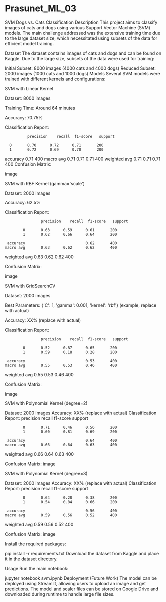 # Prasunet_ML_03
SVM Dogs vs. Cats Classification
Description
This project aims to classify images of cats and dogs using various Support Vector Machine (SVM) models. The main challenge addressed was the extensive training time due to the large dataset size, which necessitated using subsets of the data for efficient model training.

Dataset
The dataset contains images of cats and dogs and can be found on Kaggle. Due to the large size, subsets of the data were used for training:

Initial Subset: 8000 images (4000 cats and 4000 dogs)
Reduced Subset: 2000 images (1000 cats and 1000 dogs)
Models
Several SVM models were trained with different kernels and configurations:

SVM with Linear Kernel

Dataset: 8000 images

Training Time: Around 64 minutes

Accuracy: 70.75%

Classification Report:

              precision    recall  f1-score   support

      0       0.70      0.72      0.71       200
      1       0.72      0.69      0.70       200
accuracy                          0.71       400
macro avg     0.71      0.71      0.71       400
weighted avg  0.71      0.71      0.71       400
Confusion Matrix:

image

SVM with RBF Kernel (gamma='scale')

Dataset: 2000 images

Accuracy: 62.5%

Classification Report:

                    precision    recall  f1-score   support
 
            0       0.63      0.59      0.61       200
            1       0.62      0.66      0.64       200
 
     accuracy                           0.62       400
    macro avg       0.63      0.62      0.62       400
 weighted avg       0.63      0.62      0.62       400

Confusion Matrix:

image

SVM with GridSearchCV

Dataset: 2000 images

Best Parameters: {'C': 1, 'gamma': 0.001, 'kernel': 'rbf'} (example, replace with actual)

Accuracy: XX% (replace with actual)

Classification Report:

                    precision    recall  f1-score   support
 
            0       0.52      0.87      0.65       200
            1       0.59      0.18      0.28       200
 
     accuracy                           0.53       400
    macro avg       0.55      0.53      0.46       400
 weighted avg       0.55      0.53      0.46       400

Confusion Matrix:

image

SVM with Polynomial Kernel (degree=2)

Dataset: 2000 images
Accuracy: XX% (replace with actual)
Classification Report:
                    precision    recall  f1-score   support
 
            0       0.71      0.46      0.56       200
            1       0.60      0.81      0.69       200
 
     accuracy                           0.64       400
    macro avg       0.66      0.64      0.63       400
 weighted avg       0.66      0.64      0.63       400

Confusion Matrix:
image

SVM with Polynomial Kernel (degree=3)

Dataset: 2000 images
Accuracy: XX% (replace with actual)
Classification Report:
                    precision    recall  f1-score   support
 
            0       0.64      0.28      0.38       200
            1       0.54      0.84      0.66       200
 
     accuracy                           0.56       400
    macro avg       0.59      0.56      0.52       400
 weighted avg       0.59      0.56      0.52       400

Confusion Matrix:
image

Install the required packages:

pip install -r requirements.txt
Download the dataset from Kaggle and place it in the dataset directory.

Usage
Run the main notebook:

jupyter notebook svm.ipynb
Deployment (Future Work)
The model can be deployed using Streamlit, allowing users to upload an image and get predictions. The model and scaler files can be stored on Google Drive and downloaded during runtime to handle large file sizes.
